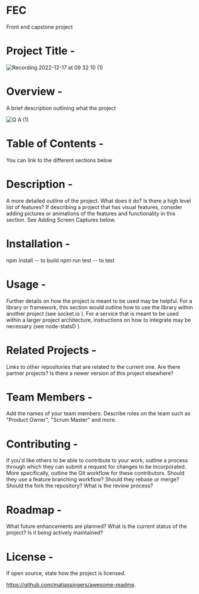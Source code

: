 # FEC
Front end capstone project

# Project Title -
![Recording 2022-12-17 at 09 32 10 (1)](https://user-images.githubusercontent.com/114783607/208254869-dea31083-8831-492f-992e-ef73f7f7e1f1.gif)




# Overview -
A brief description outlining what the project

![Q A (1)](https://user-images.githubusercontent.com/3084586/208255936-9d4b1bdc-bab0-4f93-98f1-25c165a89ce8.gif)


# Table of Contents -
You can link to the different sections below

# Description -
A more detailed outline of the project. What does it do? Is there a high level list of features? If describing a project that has visual features, consider adding pictures or animations of the features and functionality in this section. See Adding Screen Captures below.

# Installation -
npm install -- to build
npm run test -- to test


# Usage -
Further details on how the project is meant to be used may be helpful. For a library or framework, this section would outline how to use the library within another project (see socket.io  ). For a service that is meant to be used within a larger project architecture, instructions on how to integrate may be necessary (see node-statsD  ).


# Related Projects -
Links to other repositories that are related to the current one. Are there partner projects? Is there a newer version of this project elsewhere?

# Team Members -
Add the names of your team members. Describe roles on the team such as "Product Owner", "Scrum Master" and more.

# Contributing -
If you'd like others to be able to contribute to your work, outline a process through which they can submit a request for changes to be incorporated. More specifically, outline the Git workflow for these contributors. Should they use a feature branching workflow? Should they rebase or merge? Should the fork the repository? What is the review process?

# Roadmap -
What future enhancements are planned? What is the current status of the project? Is it being actively maintained?

# License -
If open source, state how the project is licensed.


https://github.com/matiassingers/awesome-readme.
